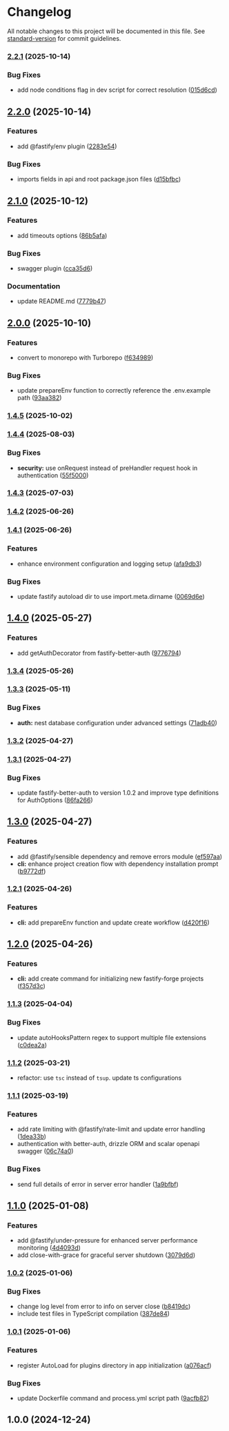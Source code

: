 # Changelog

All notable changes to this project will be documented in this file. See [standard-version](https://github.com/conventional-changelog/standard-version) for commit guidelines.

### [2.2.1](https://github.com/flaviodelgrosso/fastify-forge/compare/v2.2.0...v2.2.1) (2025-10-14)


### Bug Fixes

* add node conditions flag in dev script for correct resolution ([015d6cd](https://github.com/flaviodelgrosso/fastify-forge/commit/015d6cd6d6c42033e766588b4bf77059e0fe5d0b))

## [2.2.0](https://github.com/flaviodelgrosso/fastify-forge/compare/v2.1.0...v2.2.0) (2025-10-14)


### Features

* add @fastify/env plugin ([2283e54](https://github.com/flaviodelgrosso/fastify-forge/commit/2283e545cad0137b73b53560637abfef72063f89))


### Bug Fixes

* imports fields in api and root package.json files ([d15bfbc](https://github.com/flaviodelgrosso/fastify-forge/commit/d15bfbcb23b706a7fb9ee2cd8c30a14da79c2c4d))

## [2.1.0](https://github.com/flaviodelgrosso/fastify-forge/compare/v2.0.0...v2.1.0) (2025-10-12)


### Features

* add timeouts options ([86b5afa](https://github.com/flaviodelgrosso/fastify-forge/commit/86b5afabe4b1a0e11451f4126c3ca154ebee059d))


### Bug Fixes

* swagger plugin ([cca35d6](https://github.com/flaviodelgrosso/fastify-forge/commit/cca35d69eb032d29c1aaa703b522574aa34dce05))


### Documentation

* update README.md ([7779b47](https://github.com/flaviodelgrosso/fastify-forge/commit/7779b47beed9e081d250d0134fc722412f312735))

## [2.0.0](https://github.com/flaviodelgrosso/fastify-forge/compare/v1.4.5...v2.0.0) (2025-10-10)


### Features

* convert to monorepo with Turborepo ([f634989](https://github.com/flaviodelgrosso/fastify-forge/commit/f6349894c2a8ee8cbca781512de841c4087516d0))


### Bug Fixes

* update prepareEnv function to correctly reference the .env.example path ([93aa382](https://github.com/flaviodelgrosso/fastify-forge/commit/93aa38224c6b6c23f7793d292fd8482dc4354ea4))

### [1.4.5](https://github.com/flaviodelgrosso/fastify-forge/compare/v1.4.4...v1.4.5) (2025-10-02)

### [1.4.4](https://github.com/flaviodelgrosso/fastify-forge/compare/v1.4.3...v1.4.4) (2025-08-03)

### Bug Fixes

- **security:** use onRequest instead of preHandler request hook in authentication ([55f5000](https://github.com/flaviodelgrosso/fastify-forge/commit/55f5000742d34a2532b1c9635f79d3da505e2563))

### [1.4.3](https://github.com/flaviodelgrosso/fastify-forge/compare/v1.4.2...v1.4.3) (2025-07-03)

### [1.4.2](https://github.com/flaviodelgrosso/fastify-forge/compare/v1.4.1...v1.4.2) (2025-06-26)

### [1.4.1](https://github.com/flaviodelgrosso/fastify-forge/compare/v1.4.0...v1.4.1) (2025-06-26)

### Features

- enhance environment configuration and logging setup ([afa9db3](https://github.com/flaviodelgrosso/fastify-forge/commit/afa9db3ac12c255ab41e73a906f5a475562c46ae))

### Bug Fixes

- update fastify autoload dir to use import.meta.dirname ([0069d6e](https://github.com/flaviodelgrosso/fastify-forge/commit/0069d6ed7aede6b1a54ba8a3a12c7018eccfae52))

## [1.4.0](https://github.com/flaviodelgrosso/fastify-forge/compare/v1.3.4...v1.4.0) (2025-05-27)

### Features

- add getAuthDecorator from fastify-better-auth ([9776794](https://github.com/flaviodelgrosso/fastify-forge/commit/9776794382a7f0f92782234348a268c5433f61d3))

### [1.3.4](https://github.com/flaviodelgrosso/fastify-forge/compare/v1.3.3...v1.3.4) (2025-05-26)

### [1.3.3](https://github.com/flaviodelgrosso/fastify-forge/compare/v1.3.2...v1.3.3) (2025-05-11)

### Bug Fixes

- **auth:** nest database configuration under advanced settings ([71adb40](https://github.com/flaviodelgrosso/fastify-forge/commit/71adb40a96dd7614a2d8b04a1430906db165e9c5))

### [1.3.2](https://github.com/flaviodelgrosso/fastify-forge/compare/v1.3.1...v1.3.2) (2025-04-27)

### [1.3.1](https://github.com/flaviodelgrosso/fastify-forge/compare/v1.3.0...v1.3.1) (2025-04-27)

### Bug Fixes

- update fastify-better-auth to version 1.0.2 and improve type definitions for AuthOptions ([86fa266](https://github.com/flaviodelgrosso/fastify-forge/commit/86fa2665b8b3155405bcacd054ea2e85f3211b2c))

## [1.3.0](https://github.com/flaviodelgrosso/fastify-forge/compare/v1.2.1...v1.3.0) (2025-04-27)

### Features

- add @fastify/sensible dependency and remove errors module ([ef597aa](https://github.com/flaviodelgrosso/fastify-forge/commit/ef597aa93e6da3bec47db7f864d6d08389374876))
- **cli:** enhance project creation flow with dependency installation prompt ([b9772df](https://github.com/flaviodelgrosso/fastify-forge/commit/b9772dfa627386f145b8c94e22f08b0d1968cc72))

### [1.2.1](https://github.com/flaviodelgrosso/fastify-forge/compare/v1.2.0...v1.2.1) (2025-04-26)

### Features

- **cli:** add prepareEnv function and update create workflow ([d420f16](https://github.com/flaviodelgrosso/fastify-forge/commit/d420f1699f6f034575c25deb2fd1c8dea9d49b25))

## [1.2.0](https://github.com/flaviodelgrosso/fastify-forge/compare/v1.1.3...v1.2.0) (2025-04-26)

### Features

- **cli:** add create command for initializing new fastify-forge projects ([f357d3c](https://github.com/flaviodelgrosso/fastify-forge/commit/f357d3cda606e47a1ae28cfb0404781fcc3f78a0))

### [1.1.3](https://github.com/flaviodelgrosso/fastify-forge/compare/v1.1.2...v1.1.3) (2025-04-04)

### Bug Fixes

- update autoHooksPattern regex to support multiple file extensions ([c0dea2a](https://github.com/flaviodelgrosso/fastify-forge/commit/c0dea2a22065b8149f00b89c32b37c6e60323351))

### [1.1.2](https://github.com/flaviodelgrosso/fastify-forge/compare/v1.1.1...v1.1.2) (2025-03-21)

- refactor: use `tsc` instead of `tsup`. update ts configurations

### [1.1.1](https://github.com/flaviodelgrosso/fastify-forge/compare/v1.1.0...v1.1.1) (2025-03-19)

### Features

- add rate limiting with @fastify/rate-limit and update error handling ([1dea33b](https://github.com/flaviodelgrosso/fastify-forge/commit/1dea33b040e135971559c8e776a75314e4d8331d))
- authentication with better-auth, drizzle ORM and scalar openapi swagger ([06c74a0](https://github.com/flaviodelgrosso/fastify-forge/commit/06c74a0055a7f6de6deaf2087de977aa63e6724a))

### Bug Fixes

- send full details of error in server error handler ([1a9bfbf](https://github.com/flaviodelgrosso/fastify-forge/commit/1a9bfbf5d4adafc286cc03a7b693f56373e29ad4))

## [1.1.0](https://github.com/flaviodelgrosso/fastify-forge/compare/v1.0.2...v1.1.0) (2025-01-08)

### Features

- add @fastify/under-pressure for enhanced server performance monitoring ([4d4093d](https://github.com/flaviodelgrosso/fastify-forge/commit/4d4093d4edc0704ee702d82b041bb9f37a8f23ba))
- add close-with-grace for graceful server shutdown ([3079d6d](https://github.com/flaviodelgrosso/fastify-forge/commit/3079d6d10730bf3f4ae7ebb282d01e1d2d16bc07))

### [1.0.2](https://github.com/flaviodelgrosso/fastify-forge/compare/v1.0.1...v1.0.2) (2025-01-06)

### Bug Fixes

- change log level from error to info on server close ([b8419dc](https://github.com/flaviodelgrosso/fastify-forge/commit/b8419dcaaed713ce95e9ce05028bd127eb3ff201))
- include test files in TypeScript compilation ([387de84](https://github.com/flaviodelgrosso/fastify-forge/commit/387de84249f86ed05ba89b013d47953b9080d225))

### [1.0.1](https://github.com/flaviodelgrosso/fastify-forge/compare/v1.0.0...v1.0.1) (2025-01-06)

### Features

- register AutoLoad for plugins directory in app initialization ([a076acf](https://github.com/flaviodelgrosso/fastify-forge/commit/a076acfeaeef64937804c8f755be000fe8cfeacc))

### Bug Fixes

- update Dockerfile command and process.yml script path ([9acfb82](https://github.com/flaviodelgrosso/fastify-forge/commit/9acfb8249f33cc83562623b694459830e1ac9bf8))

## 1.0.0 (2024-12-24)
